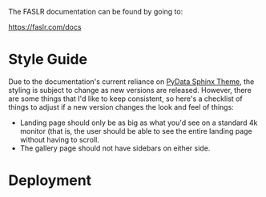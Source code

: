 The FASLR documentation can be found by going to:

https://faslr.com/docs

# Style Guide

Due to the documentation's current reliance on [PyData Sphinx Theme](https://pydata-sphinx-theme.readthedocs.io/en/stable/), the styling is subject to change as new versions are released. However, there are some things that I'd like to keep consistent, so here's a checklist of things to adjust if a new version changes the look and feel of things:

- Landing page should only be as big as what you'd see on a standard 4k monitor (that is, the user should be able to see the entire landing page without having to scroll.
- The gallery page should not have sidebars on either side.

# Deployment

